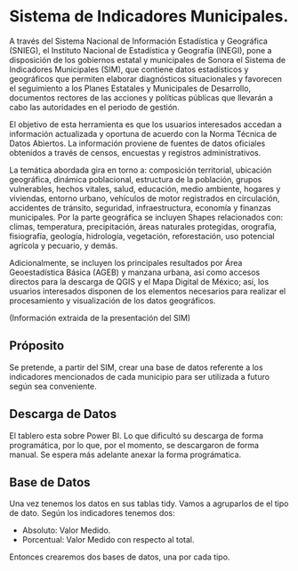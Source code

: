 # Sistema de Indicadores Municipales.

A través del Sistema Nacional de Información Estadística y Geográfica (SNIEG), el Instituto Nacional de Estadística y Geografía (INEGI), pone a disposición de los gobiernos estatal y municipales de Sonora el Sistema de Indicadores Municipales (SIM), que contiene datos estadísticos y geográficos que permiten elaborar diagnósticos situacionales y favorecen el seguimiento a los Planes Estatales y Municipales de Desarrollo, documentos rectores de las acciones y políticas públicas que llevarán a cabo las autoridades en el periodo de gestión.

El objetivo de esta herramienta es que los usuarios interesados accedan a información actualizada y oportuna de acuerdo con la Norma Técnica de Datos Abiertos. La información proviene de fuentes de datos oficiales obtenidos a través de censos, encuestas y registros administrativos. 

La temática abordada gira en torno a: composición territorial, ubicación geográfica, dinámica poblacional, estructura de la población, grupos vulnerables, hechos vitales, salud, educación, medio ambiente, hogares y viviendas, entorno urbano, vehículos de motor registrados en circulación, accidentes de tránsito, seguridad, infraestructura, economía y finanzas municipales. Por la parte geográfica se incluyen Shapes relacionados con: climas, temperatura, precipitación, áreas naturales protegidas, orografía, fisiografía, geología, hidrología, vegetación, reforestación, uso potencial agrícola y pecuario, y demás.

Adicionalmente, se incluyen los principales resultados por Área Geoestadística Básica (AGEB) y manzana urbana, así como accesos directos para la descarga de QGIS y el Mapa Digital de México; así, los usuarios interesados disponen de los elementos necesarios para realizar el procesamiento y visualización de los datos geográficos.

(Información extraida de la presentación del SIM)

## Próposito
Se pretende, a partir del SIM, crear una base de datos referente a los indicadores mencionados de cada municipio para ser utilizada a futuro según sea conveniente. 

## Descarga de Datos
El tablero esta sobre Power BI. Lo que dificultó su descarga de forma programática, por lo que, por el momento, se descargaron de forma manual. Se espera más adelante anexar la forma prográmatica. 


## Base de Datos

Una vez tenemos los datos en sus tablas tidy. Vamos a agruparlos de el tipo de dato. Según los indicadores tenemos dos:
* Absoluto: Valor Medido. 
* Porcentual: Valor Medido con respecto al total. 

Entonces crearemos dos bases de datos, una por cada tipo. 






